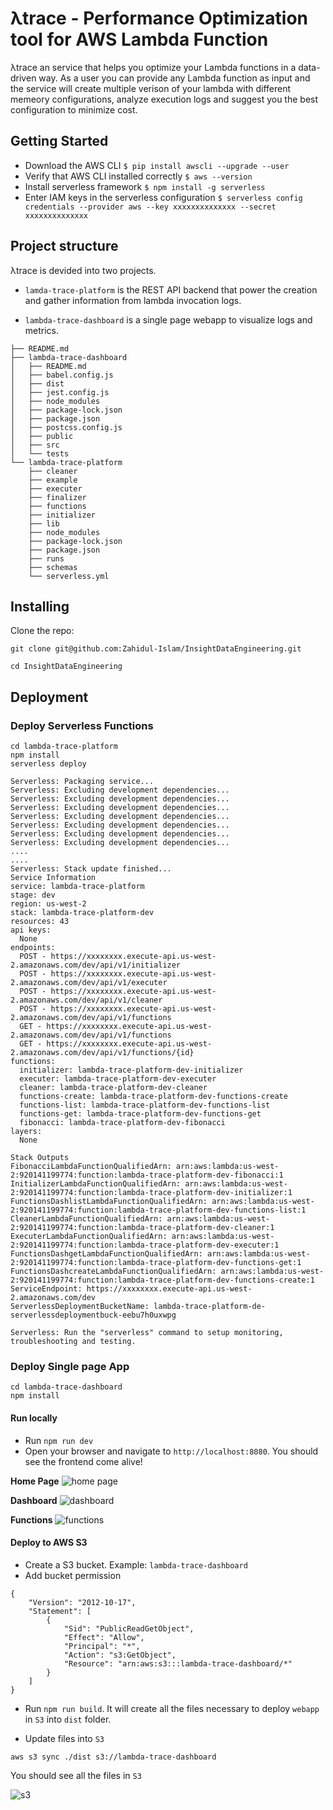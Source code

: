 # λtrace - Performance Optimization tool for AWS Lambda Function

λtrace an service that helps you optimize your Lambda functions in a data-driven way. As a user you can provide any Lambda function as input and the service will create multiple verison of your lambda with different memeory configurations, analyze execution logs and suggest you the best configuration to minimize cost.

## Getting Started

- Download the AWS CLI `$ pip install awscli --upgrade --user`
- Verify that AWS CLI installed correctly `$ aws --version`
- Install serverless framework `$ npm install -g serverless`
- Enter IAM keys in the serverless configuration `$ serverless config credentials --provider aws --key xxxxxxxxxxxxxx --secret xxxxxxxxxxxxxx`

## Project structure

λtrace is devided into two projects. 

- `lamda-trace-platform` is the REST API backend that power the creation and gather information from lambda invocation logs.

- `lambda-trace-dashboard` is a single page webapp to visualize logs and metrics. 

```
├── README.md
├── lambda-trace-dashboard
│   ├── README.md
│   ├── babel.config.js
│   ├── dist
│   ├── jest.config.js
│   ├── node_modules
│   ├── package-lock.json
│   ├── package.json
│   ├── postcss.config.js
│   ├── public
│   ├── src
│   └── tests
└── lambda-trace-platform
    ├── cleaner
    ├── example
    ├── executer
    ├── finalizer
    ├── functions
    ├── initializer
    ├── lib
    ├── node_modules
    ├── package-lock.json
    ├── package.json
    ├── runs
    ├── schemas
    └── serverless.yml
```

## Installing

Clone the repo:

```
git clone git@github.com:Zahidul-Islam/InsightDataEngineering.git

cd InsightDataEngineering
```


## Deployment

### Deploy Serverless Functions

```
cd lambda-trace-platform
npm install
serverless deploy
```

```
Serverless: Packaging service...
Serverless: Excluding development dependencies...
Serverless: Excluding development dependencies...
Serverless: Excluding development dependencies...
Serverless: Excluding development dependencies...
Serverless: Excluding development dependencies...
Serverless: Excluding development dependencies...
Serverless: Excluding development dependencies...
....
....
Serverless: Stack update finished...
Service Information
service: lambda-trace-platform
stage: dev
region: us-west-2
stack: lambda-trace-platform-dev
resources: 43
api keys:
  None
endpoints:
  POST - https://xxxxxxxx.execute-api.us-west-2.amazonaws.com/dev/api/v1/initializer
  POST - https://xxxxxxxx.execute-api.us-west-2.amazonaws.com/dev/api/v1/executer
  POST - https://xxxxxxxx.execute-api.us-west-2.amazonaws.com/dev/api/v1/cleaner
  POST - https://xxxxxxxx.execute-api.us-west-2.amazonaws.com/dev/api/v1/functions
  GET - https://xxxxxxxx.execute-api.us-west-2.amazonaws.com/dev/api/v1/functions
  GET - https://xxxxxxxx.execute-api.us-west-2.amazonaws.com/dev/api/v1/functions/{id}
functions:
  initializer: lambda-trace-platform-dev-initializer
  executer: lambda-trace-platform-dev-executer
  cleaner: lambda-trace-platform-dev-cleaner
  functions-create: lambda-trace-platform-dev-functions-create
  functions-list: lambda-trace-platform-dev-functions-list
  functions-get: lambda-trace-platform-dev-functions-get
  fibonacci: lambda-trace-platform-dev-fibonacci
layers:
  None

Stack Outputs
FibonacciLambdaFunctionQualifiedArn: arn:aws:lambda:us-west-2:920141199774:function:lambda-trace-platform-dev-fibonacci:1
InitializerLambdaFunctionQualifiedArn: arn:aws:lambda:us-west-2:920141199774:function:lambda-trace-platform-dev-initializer:1
FunctionsDashlistLambdaFunctionQualifiedArn: arn:aws:lambda:us-west-2:920141199774:function:lambda-trace-platform-dev-functions-list:1
CleanerLambdaFunctionQualifiedArn: arn:aws:lambda:us-west-2:920141199774:function:lambda-trace-platform-dev-cleaner:1
ExecuterLambdaFunctionQualifiedArn: arn:aws:lambda:us-west-2:920141199774:function:lambda-trace-platform-dev-executer:1
FunctionsDashgetLambdaFunctionQualifiedArn: arn:aws:lambda:us-west-2:920141199774:function:lambda-trace-platform-dev-functions-get:1
FunctionsDashcreateLambdaFunctionQualifiedArn: arn:aws:lambda:us-west-2:920141199774:function:lambda-trace-platform-dev-functions-create:1
ServiceEndpoint: https://xxxxxxxx.execute-api.us-west-2.amazonaws.com/dev
ServerlessDeploymentBucketName: lambda-trace-platform-de-serverlessdeploymentbuck-eebu7h0uxwpg

Serverless: Run the "serverless" command to setup monitoring, troubleshooting and testing.
```

### Deploy Single page App

```
cd lambda-trace-dashboard
npm install
```

#### Run locally 
- Run `npm run dev` 
- Open your browser and navigate to `http://localhost:8080`. You should see the frontend come alive!

**Home Page**
![home page](images/home.png)

**Dashboard**
![dashboard](images/dashboard.png)

**Functions**
![functions](images/functions.png)

#### Deploy to AWS S3

- Create a S3 bucket. Example: `lambda-trace-dashboard`
- Add bucket permission

```
{
    "Version": "2012-10-17",
    "Statement": [
        {
            "Sid": "PublicReadGetObject",
            "Effect": "Allow",
            "Principal": "*",
            "Action": "s3:GetObject",
            "Resource": "arn:aws:s3:::lambda-trace-dashboard/*"
        }
    ]
}
```
- Run `npm run build`. It will create all the files necessary to deploy `webapp` in `S3` into `dist` folder.

- Update files into `S3`
```
aws s3 sync ./dist s3://lambda-trace-dashboard
```
You should see all the files in `S3`

![s3](images/s3.png)